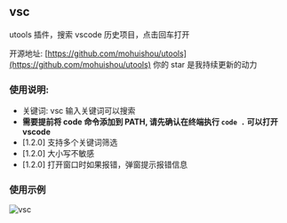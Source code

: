 ## vsc

utools 插件，搜索 vscode 历史项目，点击回车打开

开源地址: [https://github.com/mohuishou/utools](https://github.com/mohuishou/utools) 你的 star 是我持续更新的动力

### 使用说明:

- 关键词: vsc 输入关键词可以搜索
- **需要提前将 code 命令添加到 PATH, 请先确认在终端执行 `code .` 可以打开 vscode**
- [1.2.0] 支持多个关键词筛选
- [1.2.0] 大小写不敏感
- [1.2.0] 打开窗口时如果报错，弹窗提示报错信息

### 使用示例

![vsc](https://raw.githubusercontent.com/mohuishou/utools/master/imgs/vsc.gif)
